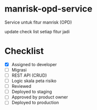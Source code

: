 # manrisk-opd-service
Service untuk fitur manrisk (OPD)

update check list setiap fitur jadi
# Checklist
  - [x] Assigned to developer
  - [ ] Migrasi
  - [ ] REST API (CRUD)
  - [ ] Logic skala peta risiko
  - [ ] Reviewed
  - [ ] Deployed to staging
  - [ ] Approved by product owner
  - [ ] Deployed to production
